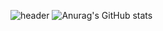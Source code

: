 ![header](https://capsule-render.vercel.app/api?type=Slice&height=150&text=✨A%20L%20L%20O%20R%20N%20O%20T%20H%20I%20N%20G✨&fontAlign=70&fontAlignY=25&fontSize=35&desc=HyeonJin's%20Github&rotate=10)
![Anurag's GitHub stats](https://github-readme-stats.vercel.app/api?username=Greatisland&show_icons=true&theme=radical)
<!--
**Greatisland/Greatisland** is a ✨ _special_ ✨ repository because its `README.md` (this file) appears on your GitHub profile.

Here are some ideas to get you started:

- 🔭 I’m currently working on ...
- 🌱 I’m currently learning ...
- 👯 I’m looking to collaborate on ...
- 🤔 I’m looking for help with ...
- 💬 Ask me about ...
- 📫 How to reach me: ...
- 😄 Pronouns: ...
- ⚡ Fun fact: ...
-->
